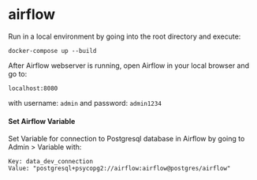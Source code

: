 # airflow
Run in a local environment by going into the root directory and execute:
```console
docker-compose up --build
```
After Airflow webserver is running, open Airflow in your local browser and go to:
```
localhost:8080
```
with username: `admin`
and password: `admin1234`  
#### Set Airflow Variable
Set Variable for connection to Postgresql database in Airflow by going to Admin > Variable with:  
```
Key: data_dev_connection
Value: "postgresql+psycopg2://airflow:airflow@postgres/airflow"
```
